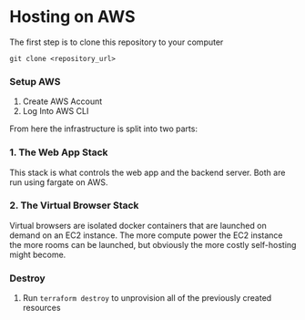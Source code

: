 # Hosting on AWS
The first step is to clone this repository to your computer

```
git clone <repository_url>
```

### Setup AWS
1. Create AWS Account
2. Log Into AWS CLI

From here the infrastructure is split into two parts:

### 1. The Web App Stack
This stack is what controls the web app and the backend server. Both are run using fargate on AWS.

### 2. The Virtual Browser Stack
Virtual browsers are isolated docker containers that are launched on demand on an EC2 instance. The more compute power the EC2 instance the more rooms can be launched, but obviously the more costly self-hosting might become.

### Destroy
1. Run `terraform destroy` to unprovision all of the previously created resources
